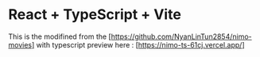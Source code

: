 # React + TypeScript + Vite

This is the modifined from the [https://github.com/NyanLinTun2854/nimo-movies] with typescript 
preview here :  [https://nimo-ts-61cj.vercel.app/]
